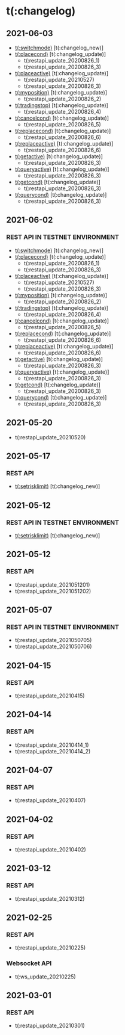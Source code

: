 # t(:changelog)

## 2021-06-03

- [t(:switchmode)](#t-switchmode) [t(:changelog_new)]
- [t(:placecond)](#t-placecond) [t(:changelog_update)]
    - t(:restapi_update_20200826_1)
    - t(:restapi_update_20200826_3)
- [t(:placeactive)](#t-placeactive) [t(:changelog_update)]
    - t(:restapi_update_20210527)
    - t(:restapi_update_20200826_3)
- [t(:myposition)](#t-myposition) [t(:changelog_update)]
    - t(:restapi_update_20200826_2)
- [t(:tradingstop)](#t-tradingstop) [t(:changelog_update)]
    - t(:restapi_update_20200826_4)
- [t(:cancelcond)](#t-cancelcond) [t(:changelog_update)]
    - t(:restapi_update_20200826_5)
- [t(:replacecond)](#t-replacecond) [t(:changelog_update)]
    - t(:restapi_update_20200826_6)
- [t(:replaceactive)](#t-replaceactive) [t(:changelog_update)]
    - t(:restapi_update_20200826_6)
- [t(:getactive)](#t-getactive) [t(:changelog_update)]
    - t(:restapi_update_20200826_3)    
- [t(:queryactive)](#t-queryactive) [t(:changelog_update)]
    - t(:restapi_update_20200826_3)    
- [t(:getcond)](#t-getcond) [t(:changelog_update)]
    - t(:restapi_update_20200826_3)    
- [t(:querycond)](#t-querycond) [t(:changelog_update)]
    - t(:restapi_update_20200826_3)


## 2021-06-02
### REST API IN TESTNET ENVIRONMENT
- [t(:switchmode)](#t-switchmode) [t(:changelog_new)]
- [t(:placecond)](#t-placecond) [t(:changelog_update)]
    - t(:restapi_update_20200826_1)
    - t(:restapi_update_20200826_3)
- [t(:placeactive)](#t-placeactive) [t(:changelog_update)]
    - t(:restapi_update_20210527)
    - t(:restapi_update_20200826_3)
- [t(:myposition)](#t-myposition) [t(:changelog_update)]
    - t(:restapi_update_20200826_2)
- [t(:tradingstop)](#t-tradingstop) [t(:changelog_update)]
    - t(:restapi_update_20200826_4)
- [t(:cancelcond)](#t-cancelcond) [t(:changelog_update)]
    - t(:restapi_update_20200826_5)
- [t(:replacecond)](#t-replacecond) [t(:changelog_update)]
    - t(:restapi_update_20200826_6)
- [t(:replaceactive)](#t-replaceactive) [t(:changelog_update)]
    - t(:restapi_update_20200826_6)
- [t(:getactive)](#t-getactive) [t(:changelog_update)]
    - t(:restapi_update_20200826_3)    
- [t(:queryactive)](#t-queryactive) [t(:changelog_update)]
    - t(:restapi_update_20200826_3)    
- [t(:getcond)](#t-getcond) [t(:changelog_update)]
    - t(:restapi_update_20200826_3)    
- [t(:querycond)](#t-querycond) [t(:changelog_update)]
    - t(:restapi_update_20200826_3)



## 2021-05-20
- t(:restapi_update_20210520)

## 2021-05-17
### REST API
- [t(:setrisklimit)](#t-setrisklimit) [t(:changelog_new)]


## 2021-05-12
### REST API IN TESTNET ENVIRONMENT
- [t(:setrisklimit)](#t-setrisklimit) [t(:changelog_new)]


## 2021-05-12
### REST API
- t(:restapi_update_2021051201)
- t(:restapi_update_2021051202)

## 2021-05-07
### REST API IN TESTNET ENVIRONMENT
- t(:restapi_update_2021050705)
- t(:restapi_update_2021050706)

## 2021-04-15
### REST API
- t(:restapi_update_20210415)

## 2021-04-14
### REST API
- t(:restapi_update_20210414_1)
- t(:restapi_update_20210414_2)

## 2021-04-07
### REST API
- t(:restapi_update_20210407)

## 2021-04-02

### REST API
- t(:restapi_update_20210402)

## 2021-03-12

### REST API
- t(:restapi_update_20210312)

## 2021-02-25

### REST API
- t(:restapi_update_20210225)

### Websocket API
- t(:ws_update_20210225)

## 2021-03-01

### REST API
- t(:restapi_update_20210301)
